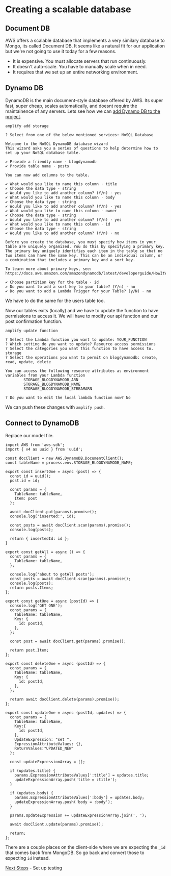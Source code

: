 # Creating a scalable database
## Document DB
AWS offers a scalable database that implements a very similary database to Mongo, its called Document DB. It seems like a natural fit for our application but we're not going to use it today for a few reasons.

- It is expensive. You must allocate servers that run continuously.
- It doesn't auto-scale. You have to manually scale when in need.
- It requires that we set up an entire networking environment.

## Dynamo DB
DynamoDB is the main document-style database offered by AWS. Its super fast, super cheap, scales automatically, and doesnt require the maintainence of any servers. Lets see how we can [add Dynamo DB to the project](https://docs.amplify.aws/guides/functions/integrating-dynamodb-with-lambda/q/platform/js/).

```amplify add storage```

```
? Select from one of the below mentioned services: NoSQL Database

Welcome to the NoSQL DynamoDB database wizard
This wizard asks you a series of questions to help determine how to set up your NoSQL database table.

✔ Provide a friendly name · blogdynamodb
✔ Provide table name · posts

You can now add columns to the table.

✔ What would you like to name this column · title
✔ Choose the data type · string
✔ Would you like to add another column? (Y/n) · yes
✔ What would you like to name this column · body
✔ Choose the data type · string
✔ Would you like to add another column? (Y/n) · yes
✔ What would you like to name this column · owner
✔ Choose the data type · string
✔ Would you like to add another column? (Y/n) · yes
✔ What would you like to name this column · id
✔ Choose the data type · string
✔ Would you like to add another column? (Y/n) · no

Before you create the database, you must specify how items in your table are uniquely organized. You do this by specifying a primary key. The primary key uniquely identifies each item in the table so that no two items can have the same key. This can be an individual column, or a combination that includes a primary key and a sort key.

To learn more about primary keys, see:
https://docs.aws.amazon.com/amazondynamodb/latest/developerguide/HowItWorks.CoreComponents.html#HowItWorks.CoreComponents.PrimaryKey

✔ Choose partition key for the table · id
✔ Do you want to add a sort key to your table? (Y/n) · no
✔ Do you want to add a Lambda Trigger for your Table? (y/N) · no
```

We have to do the same for the users table too.

Now our tables exits (locally) and we have to update the function to have permissions to access it. We will have to modify our api function and our post confirmation function.

```
amplify update function
```

```
? Select the Lambda function you want to update: YOUR_FUNCTION
? Which setting do you want to update? Resource access permissions
? Select the categories you want this function to have access to. storage
? Select the operations you want to permit on blogdynamodb: create, read, update, delete

You can access the following resource attributes as environment variables from your Lambda function
        STORAGE_BLOGDYNAMODB_ARN
        STORAGE_BLOGDYNAMODB_NAME
        STORAGE_BLOGDYNAMODB_STREAMARN

? Do you want to edit the local lambda function now? No
```

We can push these changes with `amplify push`.

## Connect to DynamoDB
Replace our model file.

```es6
import AWS from 'aws-sdk';
import { v4 as uuid } from 'uuid';

const docClient = new AWS.DynamoDB.DocumentClient();
const tableName = process.env.STORAGE_BLOGDYNAMODB_NAME;

export const insertOne = async (post) => {
  const id = uuid();
  post.id = id;

  const params = {
    TableName: tableName,
    Item: post
  };

  await docClient.put(params).promise();
  console.log('inserted:', id);

  const posts = await docClient.scan(params).promise();
  console.log(posts);

  return { insertedId: id };
}

export const getAll = async () => {
  const params = {
    TableName: tableName,
  };

  console.log('about to getAll posts');
  const posts = await docClient.scan(params).promise();
  console.log(posts);
  return posts.Items;
};

export const getOne = async (postId) => {
  console.log('GET ONE');
  const params = {
    TableName: tableName,
    Key: {
      id: postId,
    },
  };

  const post = await docClient.get(params).promise();

  return post.Item;
};

export const deleteOne = async (postId) => {
  const params = {
    TableName: tableName,
    Key: {
      id: postId,
    },
  };

  return await docClient.delete(params).promise();
};

export const updateOne = async (postId, updates) => {
  const params = {
    TableName: tableName,
    Key:{
      id: postId,
    },
    UpdateExpression: "set ",
    ExpressionAttributeValues: {},
    ReturnValues:"UPDATED_NEW"
  };

  const updateExpressionArray = [];

  if (updates.title) {
    params.ExpressionAttributeValues[':title'] = updates.title;
    updateExpressionArray.push('title = :title');
  }

  if (updates.body) {
    params.ExpressionAttributeValues[':body'] = updates.body;
    updateExpressionArray.push('body = :body');
  }

  params.UpdateExpression += updateExpressionArray.join(', ');

  await docClient.update(params).promise();

  return;
};

```

There are a couple places on the client-side where we are expecting the `_id` that comes back from MongoDB. So go back and convert those to expecting `id` instead.

[Next Steps](TESTING.md) - Set up testing
